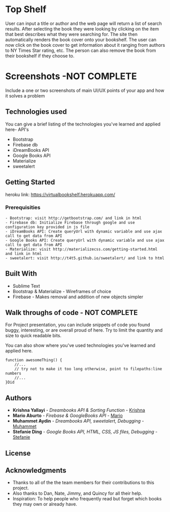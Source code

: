 # Top Shelf

User can input a title or author and the web page will return a list of search results. After selecting the book they were looking by clicking on the item that best describes what they were searching for. The site then automatically renders the book cover onto your bookshelf. The user can now click on the book cover to get information about it ranging from authors to NY Times Star rating, etc. The person can also remove the book from their bookshelf if they choose to. 

# Screenshots -NOT COMPLETE
Include a one or two screenshots of main UI/UX points of your app and how it solves a problem

## Technologies used

You can give a brief listing of the technologies you've learned and applied here- API's 

- Bootstrap
- Firebase db
- iDreamBooks API
- Google Books API
- Materialize
- sweetalert

## Getting Started

heroku link: https://virtualbookshelf.herokuapp.com/

### Prerequisities

```
- Bootstrap: visit http://getbootstrap.com/ and link in html
- Firebase db: Initialize Firebase through google and use configuration key provided in js file
- iDreamBooks API: Create queryUrl with dynamic variable and use ajax call to get data from API
- Google Books API: Create queryUrl with dynamic variable and use ajax call to get data from API
- Materialize: visit http://materializecss.com/getting-started.html and link in html
- sweetalert: visit http://t4t5.github.io/sweetalert/ and link to html

```

## Built With

* Sublime Text
* Bootstrap & Materialize - Wireframes of choice 
* Firebase - Makes removal and addition of new objects simpler

## Walk throughs of code - NOT COMPLETE

For Project presentation, you can include snippets of code you found buggy, interesting, or are overall proud of here.  Try to limit the quantity and size to quick readable bits.

You can also show where you've used technologies you've learned and applied here.

```
function awesomeThing() {
    //...
    // try not to make it too long otherwise, point to filepaths:line numbers
    //...
}Did 
```

## Authors

-  **Krishna Yallayi** - *Dreambooks API & Sorting Function* - [Krishna](https://github.com/darthvader1118)
-  **Mario Aburto** - *Firebase & GoogleBooks API* - [Mario](https://github.com/marioaburto10)
-  **Muhammet Aydin** - *Dreambooks API, sweetalert, Debugging* - [Muhammet](https://github.com/muhammeta7)
-  **Stefanie Ding** - *Google Books API, HTML, CSS, JS files, Debugging* - [Stefanie](https://github.com/StefanieDing)

## License


## Acknowledgments

- Thanks to all of the the team members for their contributions to this project.
- Also thanks to Dan, Nate, Jimmy, and Quincy for all their help.  
- Inspiration: To help people who frequently read but forget which books they may own or already have.
  
